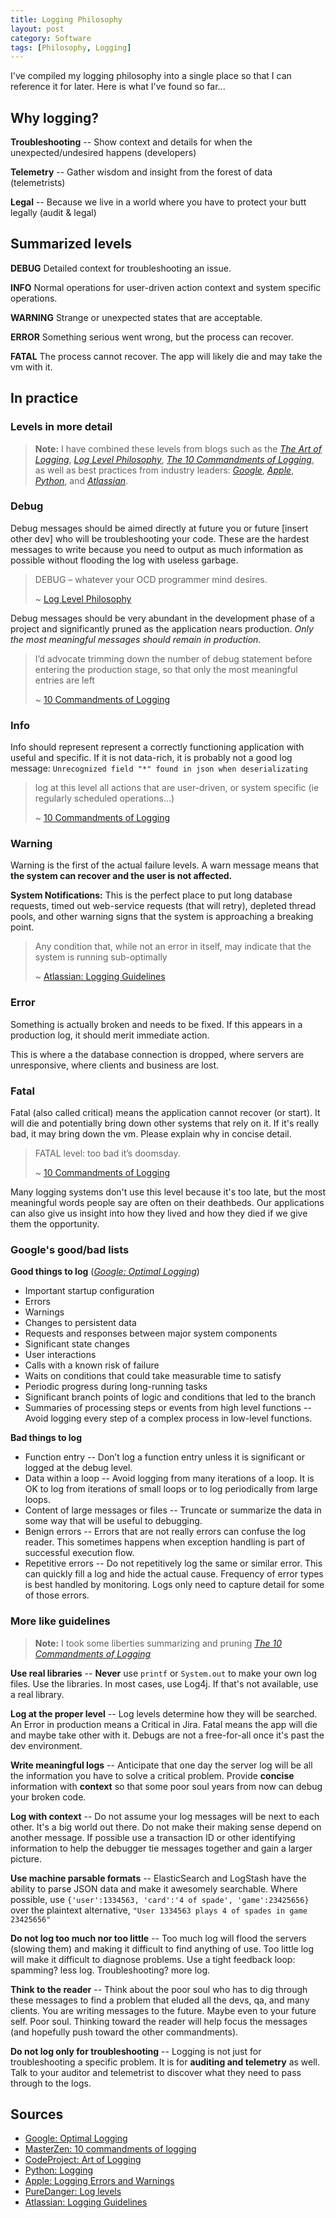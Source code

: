 ```yaml
---
title: Logging Philosophy
layout: post
category: Software
tags: [Philosophy, Logging]
---
```

I've compiled my logging philosophy into a single place so that I can reference it for later. Here is what I've found so far...

<!-- more -->

## Why logging?
  
**Troubleshooting** -- Show context and details for when the unexpected/undesired happens (developers)

**Telemetry** -- Gather wisdom and insight from the forest of data (telemetrists)

**Legal** -- Because we live in a world where you have to protect your butt legally (audit & legal)

## Summarized levels
  
**DEBUG** Detailed context for troubleshooting an issue.

**INFO** Normal operations for user-driven action context and system specific operations.

**WARNING** Strange or unexpected states that are acceptable.

**ERROR** Something serious went wrong, but the process can recover.

**FATAL** The process cannot recover. The app will likely die and may take the vm with it.

## In practice

### Levels in more detail

> **Note:** I have combined these levels from blogs such as the _[The Art of Logging](http://www.codeproject.com/Articles/42354/The-Art-of-Logging)_, _[Log Level Philosophy](http://tech.puredanger.com/2008/03/25/log-levels/)_, _[The 10 Commandments of Logging](http://www.masterzen.fr/2013/01/13/the-10-commandments-of-logging/)_, as well as best practices from industry leaders: _[Google](http://googletesting.blogspot.com/2013/06/optimal-logging.html)_, _[Apple](https://developer.apple.com/library/mac/documentation/MacOSX/Conceptual/BPSystemStartup/Chapters/LoggingErrorsAndWarnings.html)_, _[Python](https://docs.python.org/2/howto/logging.html)_, and _[Atlassian](https://developer.atlassian.com/confdev/development-resources/confluence-architecture/logging-guidelines)_. 

### Debug
  
Debug messages should be aimed directly at future you or future [insert other dev] who will be troubleshooting your code. These are the hardest messages to write because you need to output as much information as possible without flooding the log with useless garbage.

> DEBUG – whatever your OCD programmer mind desires.
> 
> ~ [Log Level Philosophy](http://tech.puredanger.com/2008/03/25/log-levels/) 

Debug messages should be very abundant in the development phase of a project and significantly pruned as the application nears production. _Only the most meaningful messages should remain in production._

> I’d advocate trimming down the number of debug statement before entering the production stage, so that only the most meaningful entries are left
> 
> ~ [10 Commandments of Logging](http://www.masterzen.fr/2013/01/13/the-10-commandments-of-logging/) 

### Info
  
Info should represent represent a correctly functioning application with useful and specific. If it is not data-rich, it is probably not a good log message: `Unrecognized field "*" found in json when deserializating`

> log at this level all actions that are user-driven, or system specific (ie regularly scheduled operations…)
> 
> ~ [10 Commandments of Logging](http://www.masterzen.fr/2013/01/13/the-10-commandments-of-logging/) 

### Warning
  
Warning is the first of the actual failure levels. A warn message means that **the system can recover and the user is not affected.**

**System Notifications:** This is the perfect place to put long database requests, timed out web-service requests (that will retry), depleted thread pools, and other warning signs that the system is approaching a breaking point.

> Any condition that, while not an error in itself, may indicate that the system is running sub-optimally
> 
> ~ [Atlassian: Logging Guidelines](https://developer.atlassian.com/confdev/development-resources/confluence-architecture/logging-guidelines) 

### Error
  
Something is actually broken and needs to be fixed. If this appears in a production log, it should merit immediate action.

This is where a the database connection is dropped, where servers are unresponsive, where clients and business are lost.

### Fatal
  
Fatal (also called critical) means the application cannot recover (or start). It will die and potentially bring down other systems that rely on it. If it's really bad, it may bring down the vm. Please explain why in concise detail.

> FATAL level: too bad it’s doomsday.
> 
> ~ [10 Commandments of Logging](http://www.masterzen.fr/2013/01/13/the-10-commandments-of-logging/) 

Many logging systems don't use this level because it's too late, but the most meaningful words people say are often on their deathbeds. Our applications can also give us insight into how they lived and how they died if we give them the opportunity.

### Google's good/bad lists
  
**Good things to log** (_[Google: Optimal Logging](http://googletesting.blogspot.com/2013/06/optimal-logging.html)_)

  * Important startup configuration
  * Errors
  * Warnings
  * Changes to persistent data
  * Requests and responses between major system components
  * Significant state changes
  * User interactions
  * Calls with a known risk of failure
  * Waits on conditions that could take measurable time to satisfy
  * Periodic progress during long-running tasks
  * Significant branch points of logic and conditions that led to the branch
  * Summaries of processing steps or events from high level functions -- Avoid logging every step of a complex process in low-level functions.

**Bad things to log**

  * Function entry -- Don’t log a function entry unless it is significant or logged at the debug level.
  * Data within a loop -- Avoid logging from many iterations of a loop. It is OK to log from iterations of small loops or to log periodically from large loops.
  * Content of large messages or files -- Truncate or summarize the data in some way that will be useful to debugging.
  * Benign errors -- Errors that are not really errors can confuse the log reader. This sometimes happens when exception handling is part of successful execution flow.
  * Repetitive errors -- Do not repetitively log the same or similar error. This can quickly fill a log and hide the actual cause. Frequency of error types is best handled by monitoring. Logs only need to capture detail for some of those errors.

### More like guidelines

> **Note:** I took some liberties summarizing and pruning _[The 10 Commandments of Logging](http://www.masterzen.fr/2013/01/13/the-10-commandments-of-logging/)_ 

**Use real libraries** -- **Never** use `printf` or `System.out` to make your own log files. Use the libraries. In most cases, use Log4j. If that's not available, use a real library.

**Log at the proper level** -- Log levels determine how they will be searched. An Error in production means a Critical in Jira. Fatal means the app will die and maybe take other with it. Debugs are not a free-for-all once it's past the dev environment.

**Write meaningful logs** -- Anticipate that one day the server log will be all the information you have to solve a critical problem. Provide **concise** information with **context** so that some poor soul years from now can debug your broken code.

**Log with context** -- Do not assume your log messages will be next to each other. It's a big world out there. Do not make their making sense depend on another message. If possible use a transaction ID or other identifying information to help the debugger tie messages together and gain a larger picture.

**Use machine parsable formats** -- ElasticSearch and LogStash have the ability to parse JSON data and make it awesomely searchable. Where possible, use `{'user':1334563, 'card':'4 of spade', 'game':23425656}` over the plaintext alternative, `"User 1334563 plays 4 of spades in game 23425656"`

**Do not log too much nor too little** -- Too much log will flood the servers (slowing them) and making it difficult to find anything of use. Too little log will make it difficult to diagnose problems. Use a tight feedback loop: spamming? less log. Troubleshooting? more log.

**Think to the reader** -- Think about the poor soul who has to dig through these messages to find a problem that eluded all the devs, qa, and many clients. You are writing messages to the future. Maybe even to your future self. Poor soul. Thinking toward the reader will help focus the messages (and hopefully push toward the other commandments).

**Do not log only for troubleshooting** -- Logging is not just for troubleshooting a specific problem. It is for **auditing and telemetry** as well. Talk to your auditor and telemetrist to discover what they need to pass through to the logs.

## Sources

  * [Google: Optimal Logging](http://googletesting.blogspot.com/2013/06/optimal-logging.html)
  * [MasterZen: 10 commandments of logging](http://www.masterzen.fr/2013/01/13/the-10-commandments-of-logging/)
  * [CodeProject: Art of Logging](http://www.codeproject.com/Articles/42354/The-Art-of-Logging)
  * [Python: Logging](https://docs.python.org/2/howto/logging.html)
  * [Apple: Logging Errors and Warnings](https://developer.apple.com/library/mac/documentation/MacOSX/Conceptual/BPSystemStartup/Chapters/LoggingErrorsAndWarnings.html)
  * [PureDanger: Log levels](http://tech.puredanger.com/2008/03/25/log-levels/)
  * [Atlassian: Logging Guidelines](https://developer.atlassian.com/confdev/development-resources/confluence-architecture/logging-guidelines)